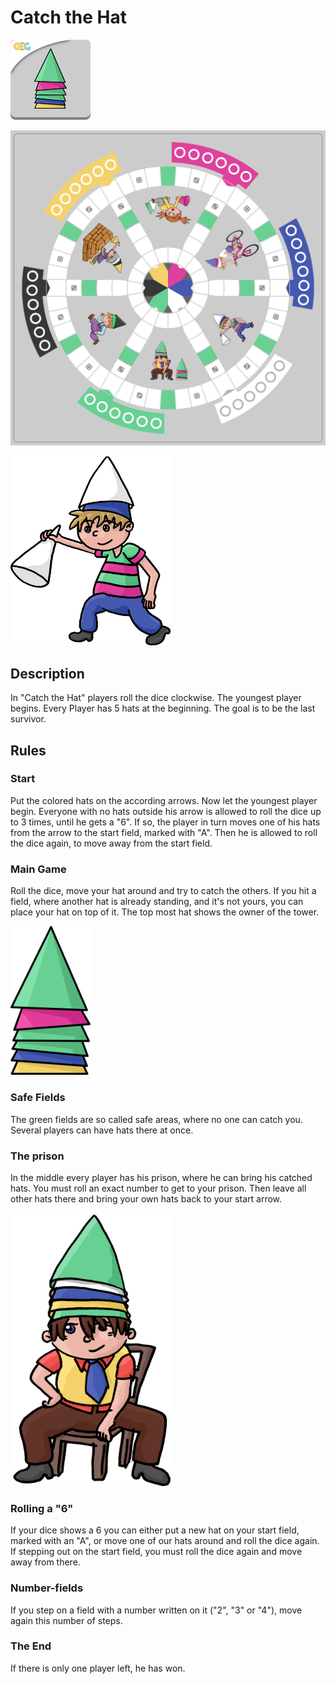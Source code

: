 # Catch the Hat

![](logo_catch_the_hat_OBG.png)

![](preview_board_-_catch_the_hat.png)

<img src="./decoration_kid_white.png" width="256px" />

## Description

In "Catch the Hat" players roll the dice clockwise. The youngest player begins. Every Player has 5 hats at the beginning. The goal is to be the last survivor.

## Rules

### Start

Put the colored hats on the according arrows. Now let the youngest player begin. Everyone with no hats outside his arrow is allowed to roll the dice up to 3 times, until he gets a "6". If so, the player in turn moves one of his hats from the arrow to the start field, marked with "A". Then he is allowed to roll the dice again, to move away from the start field.

### Main Game

Roll the dice, move your hat around and try to catch the others. If you hit a field, where another hat is already standing, and it's not yours, you can place your hat on top of it. The top most hat shows the owner of the tower.

<img src="./decoration_tower.png" width="128px" />

### Safe Fields

The green fields are so called safe areas, where no one can catch you. Several players can have hats there at once.

### The prison

In the middle every player has his prison, where he can bring his catched hats. You must roll an exact number to get to your prison. Then leave all other hats there and bring your own hats back to your start arrow.

<img src="./decoration_kid_green.png" width="256px" />

### Rolling a "6"

If your dice shows a 6 you can either put a new hat on your start field, marked with an "A", or move one of our hats around and roll the dice again. If stepping out on the start field, you must roll the dice again and move away from there.

### Number-fields

If you step on a field with a number written on it ("2", "3" or "4"), move again this number of steps.

### The End

If there is only one player left, he has won.




